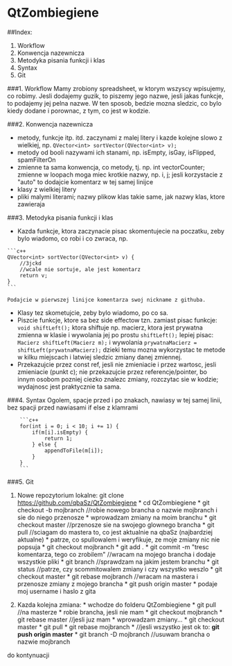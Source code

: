 # QtZombiegiene
##Index:
1. Workflow
2. Konwencja nazewnicza
3. Metodyka pisania funkcji i klas
4. Syntax
5. Git

###1.  Workflow
Mamy zrobiony spreadsheet, w ktorym wszyscy wpisujemy, co robimy. Jesli dodajemy guzik, to piszemy jego nazwe, jesli jakas funkcje, to podajemy jej pelna nazwe. W ten sposob, bedzie mozna sledzic, co bylo kiedy dodane i porownac, z tym, co jest w kodzie.

###2.  Konwencja nazewnicza
  -  metody, funkcje itp. itd. zaczynami z malej litery i kazde kolejne slowo z wielkiej, np.
  `QVector<int> sortVector(QVector<int> v);`
  -  metody od booli nazywami ich stanami, np. isEmpty, isGay, isFlipped, spamFilterOn
  -  zmienne ta sama konwencja, co metody, tj. np. int vectorCounter;
	 zmienne w loopach moga miec krotkie nazwy, np. i, j; jesli korzystacie z "auto" to dodajcie komentarz w tej samej linijce
  -  klasy z wielkiej litery
  -  pliki malymi literami; nazwy plikow klas takie same, jak nazwy klas, ktore zawieraja

###3.  Metodyka pisania funkcji i klas
  -  Kazda funkcje, ktora zaczynacie pisac skomentujecie na poczatku, zeby bylo wiadomo, co robi i co zwraca, np.

    ```c++
	QVector<int> sortVector(QVector<int> v) {
		//3jckd
		//wcale nie sortuje, ale jest komentarz
		return v;
	}
	```

	Podajcie w pierwszej linijce komentarza swoj nickname z githuba.
  -  Klasy tez skometujcie, zeby bylo wiadomo, po co sa.
  -  Piszcie funkcje, ktore sa bez side effectow tzn. zamiast pisac funkcje:
	`void shiftLeft();` ktora shiftuje np. macierz, ktora jest prywatna zmienna w klasie
	i wywolania jej po prostu `shiftLeft();` lepiej pisac: `Macierz shiftLeft(Macierz m);` i wywolania `prywatnaMacierz = shiftLeft(prywatnaMacierz);` dzieki temu mozna wykorzystac te metode w kilku miejscach i latwiej sledzic zmiany danej zmiennej.
  -  Przekazujcie przez const ref, jesli nie zmieniacie i przez wartosc, jesli zmieniacie (punkt c); nie przekazujcie przez referencje/pointer, bo innym osobom pozniej ciezko znalezc zmiany, rozczytac sie w kodzie; wydajnosc jest praktycznie ta sama.

###4.  Syntax
		Ogolem, spacje przed i po znakach, nawiasy w tej samej linii, bez spacji przed nawiasami if else z klamrami

		```c++
		for(int i = 0; i < 10; i += 1) {
			if(m[i].isEmpty) {
				return 1;
			} else {
				appendToFile(m[i]);
			}
		}
		```

###5.  Git
  1. Nowe repozytorium lokalne: git clone https://github.com/qbaSz/QtZombiegiene
    * cd QtZombiegiene
    * git checkout -b mojbranch //robie nowego brancha o nazwie mojbranch i sie do niego przenosze
    * wprowadzam zmiany na moim branchu
    * git checkout master //przenosze sie na swojego glownego brancha
    * git pull //sciagam do mastera to, co jest aktualnie na qbaSz (najbardziej aktualne)
    * patrze, co spullowalem i weryfikuje, ze moje zmiany nic nie popsuja
    * git checkout mojbranch
    * git add .
    * git commit -m "tresc komentarza, tego co zrobilem" //wracam na mojego brancha i dodaje wszystkie pliki
    * git branch //sprawdzam na jakim jestem branchu
    * git status //patrze, czy scommitowalem zmiany i czy wszystko weszlo
    * git checkout master
    * git rebase mojbranch //wracam na mastera i przenosze zmiany z mojego brancha
    * git push origin master
    * podaje moj username i haslo z gita

  2. Kazda kolejna zmiana:
    * wchodze do folderu QtZombiegiene
    * git pull //na masterze
    * robie brancha, jesli nie mam
    * git checkout mojbranch
    * git rebase master //jesli juz mam
    * wprowadzam zmiany...
    * git checkout master
    * git pull
    * git rebase mojbranch
    * //jesli wszystko jest ok to: **git push origin master**
    * git branch -D mojbranch //usuwam brancha o nazwie mojbranch

do kontynuacji



